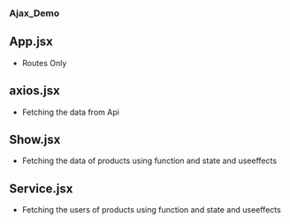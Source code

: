 ### Ajax_Demo

## App.jsx

- Routes Only

## axios.jsx

- Fetching the data from Api

## Show.jsx

- Fetching the data of products using function and state and useeffects

## Service.jsx

- Fetching the users of products using function and state and useeffects
